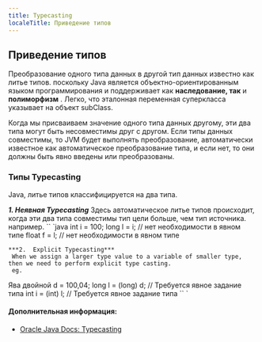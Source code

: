```yaml
---
title: Typecasting
localeTitle: Приведение типов
---
```

## Приведение типов

Преобразование одного типа данных в другой тип данных известно как литье типов. поскольку Java является объектно-ориентированным языком программирования и поддерживает как **наследование, так** и **полиморфизм** . Легко, что эталонная переменная суперкласса указывает на объект subClass.

Когда мы присваиваем значение одного типа данных другому, эти два типа могут быть несовместимы друг с другом. Если типы данных совместимы, то JVM будет выполнять преобразование, автоматически известное как автоматическое преобразование типа, и если нет, то они должны быть явно введены или преобразованы.

### Типы Typecasting

Java, литье типов классифицируется на два типа.

**_1\. Неявная Typecasting_** Здесь автоматическое литье типов происходит, когда эти два типа совместимы тип цели больше, чем тип источника. например. \`\` \`java int i = 100; long l = i; // нет необходимости в явном типе float f = l; // нет необходимости в явном типе
```
***2.  Explicit Typecasting*** 
 When we assign a larger type value to a variable of smaller type, then we need to perform explicit type casting. 
 eg. 
```

Ява двойной d = 100,04; long l = (long) d; // Требуется явное задание типа int i = (int) l; // Требуется явное задание типа \`\` \`

#### Дополнительная информация:

*   [Oracle Java Docs: Typecasting](https://docs.oracle.com/javase/specs/jls/se7/html/jls-5.html)
